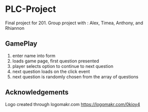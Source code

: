 # PLC-Project
Final project for 201. Group project with : Alex, Timea, Anthony, and Rhiannon

## GamePlay
1. enter name into form
2. loads game page, first question presented
3. player selects option to continue to next question
4. next question loads on the click event
5. next question is randomly chosen from the array of questions


## Acknowledgements
Logo created through logomakr.com
 https://logomakr.com/0kioy4